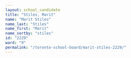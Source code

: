 ```yaml
---
layout: school_candidate
title: "Stiles, Marit"
name: "Marit Stiles"
name_last: "Stiles"
name_first: "Marit"
name_sortby: "stiles"
id: "2229"
ward: "9"
permalink: "/toronto-school-board/marit-stiles-2229/"
---
```

